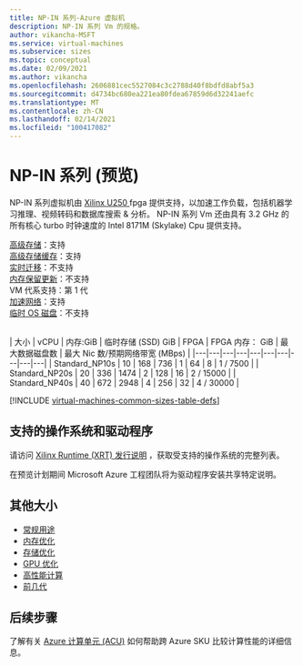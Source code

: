 ```yaml
---
title: NP-IN 系列-Azure 虚拟机
description: NP-IN 系列 Vm 的规格。
author: vikancha-MSFT
ms.service: virtual-machines
ms.subservice: sizes
ms.topic: conceptual
ms.date: 02/09/2021
ms.author: vikancha
ms.openlocfilehash: 2606881cec5527084c3c2788d40f8bdfd8abf5a3
ms.sourcegitcommit: d4734bc680ea221ea80fdea67859d6d32241aefc
ms.translationtype: MT
ms.contentlocale: zh-CN
ms.lasthandoff: 02/14/2021
ms.locfileid: "100417082"
---
```

# <a name="np-series-preview"></a>NP-IN 系列 (预览) 

NP-IN 系列虚拟机由 [Xilinx U250 ](https://www.xilinx.com/products/boards-and-kits/alveo/u250.html) fpga 提供支持，以加速工作负载，包括机器学习推理、视频转码和数据库搜索 & 分析。 NP-IN 系列 Vm 还由具有 3.2 GHz 的所有核心 turbo 时钟速度的 Intel 8171M (Skylake) Cpu 提供支持。


[高级存储](premium-storage-performance.md)：支持<br>
[高级存储缓存](premium-storage-performance.md)：支持<br>
[实时迁移](maintenance-and-updates.md)：不支持<br>
[内存保留更新](maintenance-and-updates.md)：不支持<br>
VM 代系支持：第 1 代<br>
[加速网络](../virtual-network/create-vm-accelerated-networking-cli.md)：支持<br>
[临时 OS 磁盘](ephemeral-os-disks.md)：不支持 <br>
<br>

| 大小 | vCPU | 内存:GiB | 临时存储 (SSD) GiB | FPGA | FPGA 内存： GiB | 最大数据磁盘数 | 最大 Nic 数/预期网络带宽 (MBps)  | 
|---|---|---|---|---|---|---|---|---|---|
| Standard_NP10s | 10 | 168 | 736  | 1 | 64  | 8 | 1 / 7500 | 
| Standard_NP20s | 20 | 336 | 1474 | 2 | 128 | 16 | 2 / 15000 | 
| Standard_NP40s | 40 | 672 | 2948 | 4 | 256 | 32 | 4 / 30000 | 



[!INCLUDE [virtual-machines-common-sizes-table-defs](../../includes/virtual-machines-common-sizes-table-defs.md)]

## <a name="supported-operating-systems-and-drivers"></a>支持的操作系统和驱动程序
请访问 [Xilinx Runtime (XRT) 发行说明](https://www.xilinx.com/support/documentation/sw_manuals/xilinx2020_2/ug1451-xrt-release-notes.pdf) ，获取受支持的操作系统的完整列表。

在预览计划期间 Microsoft Azure 工程团队将为驱动程序安装共享特定说明。

## <a name="other-sizes"></a>其他大小

- [常规用途](sizes-general.md)
- [内存优化](sizes-memory.md)
- [存储优化](sizes-storage.md)
- [GPU 优化](sizes-gpu.md)
- [高性能计算](sizes-hpc.md)
- [前几代](sizes-previous-gen.md)

## <a name="next-steps"></a>后续步骤

了解有关 [Azure 计算单元 (ACU)](acu.md) 如何帮助跨 Azure SKU 比较计算性能的详细信息。
